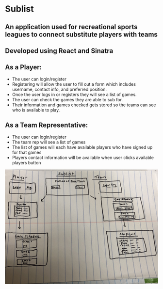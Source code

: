 # Sublist 

## An application used for recreational sports leagues to connect substitute players with teams

## Developed using React and Sinatra 



## As a Player: 

* The user can login/register 
* Registering will allow the user to fill out a form which includes username, contact info, and preferred position.
* Once the user logs in or registers they will see a list of games.
* The user can check the games they are able to sub for.
* Their information and games checked gets stored so the teams can see who is available to play.


## As a Team Representative:

* The user can login/register 
* The team rep will see a list of games 
* The list of games will each have available players who have signed up for that games
* Players contact information will be available when user clicks available players button

![Sublist Wireframe](/wireframe.jpg)

